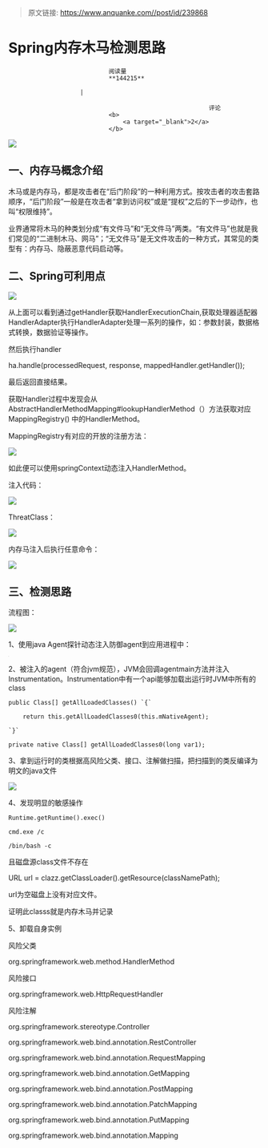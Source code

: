 > 原文链接: https://www.anquanke.com//post/id/239868 


# Spring内存木马检测思路


                                阅读量   
                                **144215**
                            
                        |
                        
                                                            评论
                                <b>
                                    <a target="_blank">2</a>
                                </b>
                                                                                    



[![](https://p0.ssl.qhimg.com/t01cf9b2555dd0196dc.png)](https://p0.ssl.qhimg.com/t01cf9b2555dd0196dc.png)



## 一、内存马概念介绍

木马或是内存马，都是攻击者在“后门阶段”的一种利用方式。按攻击者的攻击套路顺序，“后门阶段”一般是在攻击者“拿到访问权”或是“提权”之后的下一步动作，也叫“权限维持”。

业界通常将木马的种类划分成“有文件马”和“无文件马”两类。“有文件马”也就是我们常见的“二进制木马、网马”；“无文件马”是无文件攻击的一种方式，其常见的类型有：内存马、隐蔽恶意代码启动等。



## 二、Spring可利用点

[![](https://p1.ssl.qhimg.com/t0142fca09e80448bb7.jpg)](https://p1.ssl.qhimg.com/t0142fca09e80448bb7.jpg)

从上面可以看到通过getHandler获取HandlerExecutionChain,获取处理器适配器HandlerAdapter执行HandlerAdapter处理一系列的操作，如：参数封装，数据格式转换，数据验证等操作。

然后执行handler

ha.handle(processedRequest, response, mappedHandler.getHandler());

最后返回直接结果。

获取Handler过程中发现会从AbstractHandlerMethodMapping#lookupHandlerMethod（）方法获取对应MappingRegistry() 中的HandlerMethod。

MappingRegistry有对应的开放的注册方法：

[![](https://p4.ssl.qhimg.com/t0194c871b11349f495.jpg)](https://p4.ssl.qhimg.com/t0194c871b11349f495.jpg)

如此便可以使用springContext动态注入HandlerMethod。

注入代码：

[![](https://p0.ssl.qhimg.com/t01bd21f00a71f4d255.jpg)](https://p0.ssl.qhimg.com/t01bd21f00a71f4d255.jpg)

ThreatClass：

[![](https://p3.ssl.qhimg.com/t016f7a7a67e0834b11.png)](https://p3.ssl.qhimg.com/t016f7a7a67e0834b11.png)

内存马注入后执行任意命令：

[![](https://p2.ssl.qhimg.com/t0168d109b6c6dffe19.png)](https://p2.ssl.qhimg.com/t0168d109b6c6dffe19.png)



## 三、检测思路

流程图：

[![](https://p0.ssl.qhimg.com/t01c975a226685df4e0.png)](https://p0.ssl.qhimg.com/t01c975a226685df4e0.png)

1、使用java Agent探针动态注入防御agent到应用进程中：

[![](data:image/png;base64,iVBORw0KGgoAAAANSUhEUgAAAAEAAAABCAYAAAAfFcSJAAAAAXNSR0IArs4c6QAAAARnQU1BAACxjwv8YQUAAAAJcEhZcwAADsQAAA7EAZUrDhsAAAANSURBVBhXYzh8+PB/AAffA0nNPuCLAAAAAElFTkSuQmCC)](https://p5.ssl.qhimg.com/t0179328160968acfdb.jpg)

2、被注入的agent（符合jvm规范），JVM会回调agentmain方法并注入Instrumentation。Instrumentation中有一个api能够加载出运行时JVM中所有的class

```
public Class[] getAllLoadedClasses() `{`

    return this.getAllLoadedClasses0(this.mNativeAgent);

`}`

private native Class[] getAllLoadedClasses0(long var1);
```

3、拿到运行时的类根据高风险父类、接口、注解做扫描，把扫描到的类反编译为明文的java文件

[![](https://p0.ssl.qhimg.com/t018e94e026d3d5c7b4.jpg)](https://p0.ssl.qhimg.com/t018e94e026d3d5c7b4.jpg)

4、发现明显的敏感操作

```
Runtime.getRuntime().exec()

cmd.exe /c

/bin/bash -c
```

且磁盘源class文件不存在

URL url = clazz.getClassLoader().getResource(classNamePath);

url为空磁盘上没有对应文件。

证明此classs就是内存木马并记录

5、卸载自身实例

风险父类

org.springframework.web.method.HandlerMethod

风险接口

org.springframework.web.HttpRequestHandler

风险注解

org.springframework.stereotype.Controller

org.springframework.web.bind.annotation.RestController

org.springframework.web.bind.annotation.RequestMapping

org.springframework.web.bind.annotation.GetMapping

org.springframework.web.bind.annotation.PostMapping

org.springframework.web.bind.annotation.PatchMapping

org.springframework.web.bind.annotation.PutMapping

org.springframework.web.bind.annotation.Mapping
